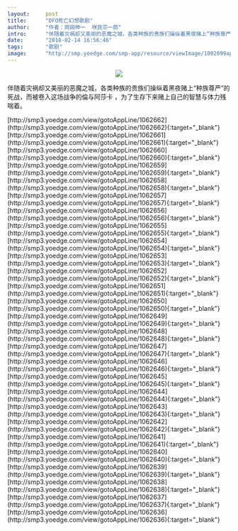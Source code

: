 ```yaml
---
layout:     post
title:      "DFO死亡幻想歌剧"
author:     "作者：岡田伸一  咲良宗一郎"
intro:      "伴随着灾祸却又美丽的恶魔之城，各类种族的贵族们操纵着黑夜赌上“种族尊严”的死战，而被卷入这场战争的倫与阿莎卡 ，为了生存下来赌上自己的智慧与体力残喘着。"
date:       "2018-02-14 16:56:46"
tags:       "歌剧"
image:      "http://smp.yoedge.com/smp-app/resource/viewImage/1002099appline.png"
---
```

<div style="text-align: center">
<p><img src="http://smp.yoedge.com/smp-app/resource/viewImage/1002099appline.png"/></p>
</div>
<p class="post-meta">
<span>伴随着灾祸却又美丽的恶魔之城，各类种族的贵族们操纵着黑夜赌上“种族尊严”的死战，而被卷入这场战争的倫与阿莎卡 ，为了生存下来赌上自己的智慧与体力残喘着。</span>
</p>
[http://smp3.yoedge.com/view/gotoAppLine/1062662](http://smp3.yoedge.com/view/gotoAppLine/1062662){:target="_blank"}
[http://smp3.yoedge.com/view/gotoAppLine/1062661](http://smp3.yoedge.com/view/gotoAppLine/1062661){:target="_blank"}
[http://smp3.yoedge.com/view/gotoAppLine/1062660](http://smp3.yoedge.com/view/gotoAppLine/1062660){:target="_blank"}
[http://smp3.yoedge.com/view/gotoAppLine/1062659](http://smp3.yoedge.com/view/gotoAppLine/1062659){:target="_blank"}
[http://smp3.yoedge.com/view/gotoAppLine/1062658](http://smp3.yoedge.com/view/gotoAppLine/1062658){:target="_blank"}
[http://smp3.yoedge.com/view/gotoAppLine/1062657](http://smp3.yoedge.com/view/gotoAppLine/1062657){:target="_blank"}
[http://smp3.yoedge.com/view/gotoAppLine/1062656](http://smp3.yoedge.com/view/gotoAppLine/1062656){:target="_blank"}
[http://smp3.yoedge.com/view/gotoAppLine/1062655](http://smp3.yoedge.com/view/gotoAppLine/1062655){:target="_blank"}
[http://smp3.yoedge.com/view/gotoAppLine/1062654](http://smp3.yoedge.com/view/gotoAppLine/1062654){:target="_blank"}
[http://smp3.yoedge.com/view/gotoAppLine/1062653](http://smp3.yoedge.com/view/gotoAppLine/1062653){:target="_blank"}
[http://smp3.yoedge.com/view/gotoAppLine/1062652](http://smp3.yoedge.com/view/gotoAppLine/1062652){:target="_blank"}
[http://smp3.yoedge.com/view/gotoAppLine/1062651](http://smp3.yoedge.com/view/gotoAppLine/1062651){:target="_blank"}
[http://smp3.yoedge.com/view/gotoAppLine/1062650](http://smp3.yoedge.com/view/gotoAppLine/1062650){:target="_blank"}
[http://smp3.yoedge.com/view/gotoAppLine/1062649](http://smp3.yoedge.com/view/gotoAppLine/1062649){:target="_blank"}
[http://smp3.yoedge.com/view/gotoAppLine/1062648](http://smp3.yoedge.com/view/gotoAppLine/1062648){:target="_blank"}
[http://smp3.yoedge.com/view/gotoAppLine/1062647](http://smp3.yoedge.com/view/gotoAppLine/1062647){:target="_blank"}
[http://smp3.yoedge.com/view/gotoAppLine/1062646](http://smp3.yoedge.com/view/gotoAppLine/1062646){:target="_blank"}
[http://smp3.yoedge.com/view/gotoAppLine/1062645](http://smp3.yoedge.com/view/gotoAppLine/1062645){:target="_blank"}
[http://smp3.yoedge.com/view/gotoAppLine/1062644](http://smp3.yoedge.com/view/gotoAppLine/1062644){:target="_blank"}
[http://smp3.yoedge.com/view/gotoAppLine/1062643](http://smp3.yoedge.com/view/gotoAppLine/1062643){:target="_blank"}
[http://smp3.yoedge.com/view/gotoAppLine/1062642](http://smp3.yoedge.com/view/gotoAppLine/1062642){:target="_blank"}
[http://smp3.yoedge.com/view/gotoAppLine/1062641](http://smp3.yoedge.com/view/gotoAppLine/1062641){:target="_blank"}
[http://smp3.yoedge.com/view/gotoAppLine/1062640](http://smp3.yoedge.com/view/gotoAppLine/1062640){:target="_blank"}
[http://smp3.yoedge.com/view/gotoAppLine/1062639](http://smp3.yoedge.com/view/gotoAppLine/1062639){:target="_blank"}
[http://smp3.yoedge.com/view/gotoAppLine/1062638](http://smp3.yoedge.com/view/gotoAppLine/1062638){:target="_blank"}
[http://smp3.yoedge.com/view/gotoAppLine/1062637](http://smp3.yoedge.com/view/gotoAppLine/1062637){:target="_blank"}
[http://smp3.yoedge.com/view/gotoAppLine/1062636](http://smp3.yoedge.com/view/gotoAppLine/1062636){:target="_blank"}


